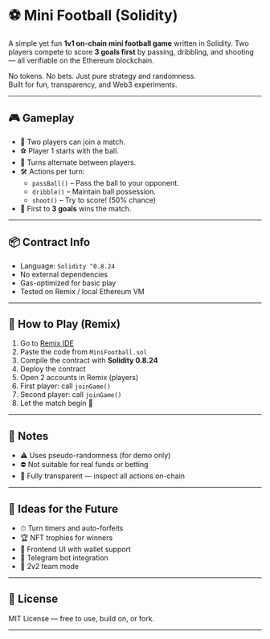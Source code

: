 # ⚽ Mini Football (Solidity)  
    
A simple yet fun **1v1 on-chain mini football game** written in Solidity. Two players compete to score **3 goals first** by passing, dribbling, and shooting — all verifiable on the Ethereum blockchain.  
  
No tokens. No bets. Just pure strategy and randomness.      
Built for fun, transparency, and Web3 experiments.  

---

## 🎮 Gameplay  

- 🧍 Two players can join a match.
- ⚽ Player 1 starts with the ball.  
- 🔁 Turns alternate between players.  
- 🛠️ Actions per turn:
  - `passBall()` – Pass the ball to your opponent.
  - `dribble()` – Maintain ball possession.  
  - `shoot()` – Try to score! (50% chance)  
- 🎯 First to **3 goals** wins the match.
 
---

## 📦 Contract Info

- Language: `Solidity ^0.8.24`
- No external dependencies
- Gas-optimized for basic play
- Tested on Remix / local Ethereum VM

---

## 🧪 How to Play (Remix)

1. Go to [Remix IDE](https://remix.ethereum.org/)
2. Paste the code from `MiniFootball.sol`
3. Compile the contract with **Solidity 0.8.24**
4. Deploy the contract
5. Open 2 accounts in Remix (players)
6. First player: call `joinGame()`
7. Second player: call `joinGame()`
8. Let the match begin 🎉

---

## 🔐 Notes

- ⚠️ Uses pseudo-randomness (for demo only)
- ⛔ Not suitable for real funds or betting
- 🧪 Fully transparent — inspect all actions on-chain

---

## 🚀 Ideas for the Future

- ⏱ Turn timers and auto-forfeits
- 🏆 NFT trophies for winners
- 🎨 Frontend UI with wallet support
- 🤖 Telegram bot integration
- 🤝 2v2 team mode

---

## 📄 License

MIT License — free to use, build on, or fork.

---

